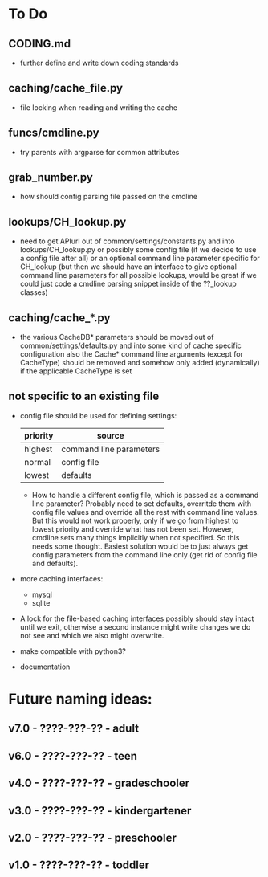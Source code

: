 To Do
=====

CODING.md
---------
* further define and write down coding standards

caching/cache_file.py
---------------------
* file locking when reading and writing the cache

funcs/cmdline.py
----------------
* try parents with argparse for common attributes

grab_number.py
--------------
* how should config parsing file passed on the cmdline

lookups/CH_lookup.py
--------------------
* need to get APIurl out of common/settings/constants.py
  and into lookups/CH_lookup.py or possibly some config file
  (if we decide to use a config file after all) or an optional
  command line parameter specific for CH_lookup (but then we
  should have an interface to give optional command line parameters
  for all possible lookups, would be great if we could just code
  a cmdline parsing snippet inside of the ??_lookup classes)

caching/cache_*.py
------------------
* the various CacheDB* parameters should be moved out of
  common/settings/defaults.py and into some kind of cache
  specific configuration
  also the Cache* command line arguments (except for CacheType)
  should be removed and somehow only added (dynamically) if the 
  applicable CacheType is set

not specific to an existing file
--------------------------------
* config file should be used for defining settings:

  | priority | source |
  | -------- | ------ |
  | highest  | command line parameters |
  | normal   | config file |
  | lowest   | defaults |
  * How to handle a different config file, which is passed as a 
    command line parameter? Probably need to set defaults, overritde
    them with config file values and override all the rest with
    command line values. But this would not work properly, only if
    we go from highest to lowest priority and override what has not
    been set. However, cmdline sets many things implicitly when not
    specified. So this needs some thought.
    Easiest solution would be to just always get config parameters
    from the command line only (get rid of config file and defaults).
* more caching interfaces:
    - mysql
    - sqlite
* A lock for the file-based caching interfaces possibly
  should stay intact until we exit, otherwise a second
  instance might write changes we do not see and which
  we also might overwrite.
* make compatible with python3?
* documentation




Future naming ideas:
====================

v7.0    - ????-???-??   - adult
-------------------------------

v6.0    - ????-???-??   - teen
------------------------------

v4.0    - ????-???-??   - gradeschooler
---------------------------------------

v3.0    - ????-???-??   - kindergartener
----------------------------------------

v2.0    - ????-???-??   - preschooler
-------------------------------------

v1.0    - ????-???-??   - toddler
---------------------------------

